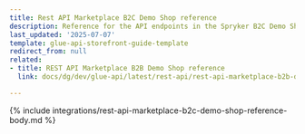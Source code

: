 ```yaml
---
title: Rest API Marketplace B2C Demo Shop reference
description: Reference for the API endpoints in the Spryker B2C Demo Shop Marketplace.
last_updated: '2025-07-07'
template: glue-api-storefront-guide-template
redirect_from: null
related:
- title: REST API Marketplace B2B Demo Shop reference
  link: docs/dg/dev/glue-api/latest/rest-api/rest-api-marketplace-b2b-demo-shop-reference.html

---
```


{% include integrations/rest-api-marketplace-b2c-demo-shop-reference-body.md %}
